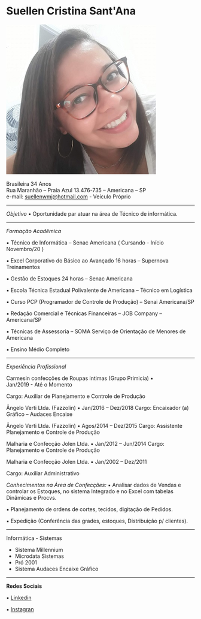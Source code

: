 # **Suellen Cristina Sant'Ana**
![Maikdonw](imagem/suellen.jpg)






Brasileira  34 Anos                                                                            
Rua Maranhão  – Praia Azul    13.476-735 – Americana – SP  
e-mail: suellenwmj@hotmail.com    - Veículo Próprio                                                          
________________________________________
*Objetivo*
▪	Oportunidade par atuar na área de Técnico de informática. 
________________________________________
*Formação Acadêmica*
           
▪	Técnico de Informática – Senac Americana ( Cursando - Início Novembro/20 )

▪	Excel Corporativo do Básico ao Avançado 16 horas – Supernova Treinamentos 

▪	Gestão de Estoques 24 horas – Senac Americana

▪	Escola Técnica Estadual Polivalente de 
Americana – Técnico em Logística 

▪	Curso PCP (Programador de Controle de Produção) – Senai Americana/SP

▪	Redação Comercial e Técnicas Financeiras – JOB Company – Americana/SP

▪	Técnicas de Assessoria – SOMA Serviço de Orientação de Menores de Americana 

▪	Ensino Médio Completo
________________________________________
*Experiência Profissional*

Carmesin confecções de Roupas intimas (Grupo Primicia) ▪	
Jan/2019  - Até o Momento

Cargo: Auxiliar de Planejamento e Controle de Produção



Ângelo Verti Ltda. (Fazzolin)
▪	Jan/2016 – Dez/2018
Cargo: Encaixador (a) Gráfico – Audaces Encaixe



Ângelo Verti Ltda. (Fazzolin)
▪	Agos/2014 – Dez/2015
Cargo: Assistente Planejamento e Controle de Produção



Malharia e Confecção Jolen Ltda.
▪	Jan/2012 – Jun/2014
Cargo: Planejamento e Controle de Produção 

Malharia e Confecção Jolen Ltda.
▪	Jan/2002 – Dez/2011

Cargo: Auxiliar Administrativo



*Conhecimentos na Área de Confecções:*
▪	Analisar dados de Vendas e controlar os Estoques, no sistema Integrado e no Excel com tabelas Dinâmicas e Procvs.

▪	Planejamento de ordens de cortes, tecidos, digitação de Pedidos.

▪	Expedição (Conferência das grades, estoques, Distribuição p/ clientes).

________________________________________
Informática - Sistemas
- Sistema Millennium
- Microdata Sistemas 
- Pró 2001
- Sistema Audaces Encaixe Gráfico

________________________________________
**Redes Sociais**

▪ [Linkedin](https://www.linkedin.com/in/suellen-sant-ana-b148bbb3/)

▪ [Instagran](https://www.instagram.com/suellen.sant_ana/)

